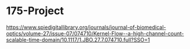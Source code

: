 # 175-Project
https://www.spiedigitallibrary.org/journals/journal-of-biomedical-optics/volume-27/issue-07/074710/Kernel-Flow--a-high-channel-count-scalable-time-domain/10.1117/1.JBO.27.7.074710.full?SSO=1
